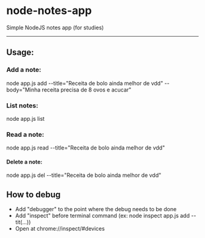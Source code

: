 # node-notes-app
Simple NodeJS notes app (for studies)


---

## Usage:
### Add a note:
node app.js add --title="Receita de bolo ainda melhor de vdd"  --body="Minha receita precisa de 8 ovos e acucar"

### List notes:
node app.js list

### Read a note:
node app.js read --title="Receita de bolo ainda melhor de vdd"    

#### Delete a note:
node app.js del --title="Receita de bolo ainda melhor de vdd"    

## How to debug
- Add "debugger" to the point where the debug needs to be done
- Add "inspect" before terminal command (ex: node inspect app.js add --tit(...))
- Open at chrome://inspect/#devices 
